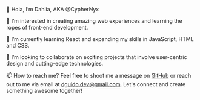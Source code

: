 👋 Hola, I’m Dahlia, AKA @CypherNyx

👀 I’m interested in creating amazing web experiences and learning the ropes of front-end development.

🌱 I’m currently learning React and expanding my skills in JavaScript, HTML and CSS.

💞️ I’m looking to collaborate on exciting projects that involve user-centric design and cutting-edge technologies.

📫 How to reach me? Feel free to shoot me a message on [GitHub](https://github.com/CypherNyx) or reach out to me via email at dguido.dev@gmail.com. Let's connect and create something awesome together!
